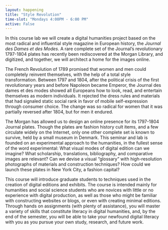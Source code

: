 ```yaml
---
layout: happening
title: "Style Revolution"
time-slot: "Mondays 4:00PM - 6:00 PM"
active: False
---
```


In this course lab we will create a digital humanities project based on the most radical and influential style magazine in European history, the *Journal des Dames et des Modes*.  A rare complete set of the Journal’s revolutionary 1797-1804 plates has recently been rediscovered at the Morgan Library, and digitized, and together, we will architect a home for the images online.

The French Revolution of 1789 promised that women and men could completely reinvent themselves, with the help of a total style transformation. Between 1797 and 1804, after the political crisis of the first revolutionary years and before Napoleon became Emperor, the Journal des dames et des modes showed all Europeans how to look, read, and entertain themselves as modern individuals. It rejected the dress rules and materials that had signaled static social rank in favor of mobile self-expression through consumer choice. The change was so radical for women that it was partially reversed after 1804, but for men it endured. 

The Morgan has allowed us to design an online presence for its 1797-1804 Journal plates. Though the plates are fashion history cult items, and a few circulate widely on the Internet, only one other complete set is known to survive, held by a small museum in Denmark.  This seminar and lab is founded on an experimental approach to the humanities, in the fullest sense of the word experimental:  What visual modes of digital edition can we imagine? What scholarship, translations, bibliography, and comparative images are relevant? Can we devise a visual “glossary” with high-resolution photographs of materials and construction techniques?  How could we launch these plates in New York City, a fashion capital?

This course will introduce graduate students to techniques used in the creation of digital editions and exhibits. The course is intended mainly for humanities and social science students who are novices with little or no experience with digital production, as well as those who might be familiar with constructing websites or blogs, or even with creating minimal editions. Through hands on assignments (with plenty of assistance), you will master a variety of skills that constitute literacy in digital humanities, and, by the end of the semester, you will be able to take your newfound digital literacy with you as you pursue your own study, research, and future work.
